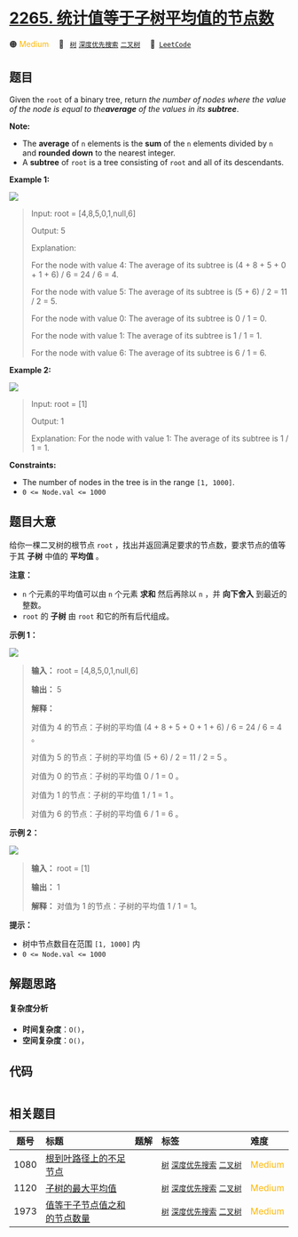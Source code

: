 # [2265. 统计值等于子树平均值的节点数](https://leetcode.com/problems/count-nodes-equal-to-average-of-subtree)

🟠 <font color=#ffb800>Medium</font>&emsp; 🔖&ensp; [`树`](/tag/tree.md) [`深度优先搜索`](/tag/depth-first-search.md) [`二叉树`](/tag/binary-tree.md)&emsp; 🔗&ensp;[`LeetCode`](https://leetcode.com/problems/count-nodes-equal-to-average-of-subtree)

## 题目

Given the `root` of a binary tree, return _the number of nodes where the value
of the node is equal to the**average** of the values in its **subtree**_.

**Note:**

  * The **average** of `n` elements is the **sum** of the `n` elements divided by `n` and **rounded down** to the nearest integer.
  * A **subtree** of `root` is a tree consisting of `root` and all of its descendants.



**Example 1:**

![](https://assets.leetcode.com/uploads/2022/03/15/image-20220315203925-1.png)

> Input: root = [4,8,5,0,1,null,6]
> 
> Output: 5
> 
> Explanation: 
> 
> For the node with value 4: The average of its subtree is (4 + 8 + 5 + 0 + 1 + 6) / 6 = 24 / 6 = 4.
> 
> For the node with value 5: The average of its subtree is (5 + 6) / 2 = 11 / 2 = 5.
> 
> For the node with value 0: The average of its subtree is 0 / 1 = 0.
> 
> For the node with value 1: The average of its subtree is 1 / 1 = 1.
> 
> For the node with value 6: The average of its subtree is 6 / 1 = 6.

**Example 2:**

![](https://assets.leetcode.com/uploads/2022/03/26/image-20220326133920-1.png)

> Input: root = [1]
> 
> Output: 1
> 
> Explanation: For the node with value 1: The average of its subtree is 1 / 1 = 1.

**Constraints:**

  * The number of nodes in the tree is in the range `[1, 1000]`.
  * `0 <= Node.val <= 1000`


## 题目大意

给你一棵二叉树的根节点 `root` ，找出并返回满足要求的节点数，要求节点的值等于其 **子树** 中值的 **平均值** 。

**注意：**

  * `n` 个元素的平均值可以由 `n` 个元素 **求和** 然后再除以 `n` ，并 **向下舍入** 到最近的整数。
  * `root` 的 **子树** 由 `root` 和它的所有后代组成。



**示例 1：**

![](https://assets.leetcode.com/uploads/2022/03/15/image-20220315203925-1.png)

> 
> 
> 
> 
> 
> **输入：** root = [4,8,5,0,1,null,6]
> 
> **输出：** 5
> 
> **解释：**
> 
> 对值为 4 的节点：子树的平均值 (4 + 8 + 5 + 0 + 1 + 6) / 6 = 24 / 6 = 4 。
> 
> 对值为 5 的节点：子树的平均值 (5 + 6) / 2 = 11 / 2 = 5 。
> 
> 对值为 0 的节点：子树的平均值 0 / 1 = 0 。
> 
> 对值为 1 的节点：子树的平均值 1 / 1 = 1 。
> 
> 对值为 6 的节点：子树的平均值 6 / 1 = 6 。
> 
> 

**示例 2：**

![](https://assets.leetcode.com/uploads/2022/03/26/image-20220326133920-1.png)

> 
> 
> 
> 
> 
> **输入：** root = [1]
> 
> **输出：** 1
> 
> **解释：** 对值为 1 的节点：子树的平均值 1 / 1 = 1。
> 
> 



**提示：**

  * 树中节点数目在范围 `[1, 1000]` 内
  * `0 <= Node.val <= 1000`


## 解题思路

#### 复杂度分析

- **时间复杂度**：`O()`，
- **空间复杂度**：`O()`，

## 代码

```javascript

```

## 相关题目

<!-- prettier-ignore -->
| 题号 | 标题 | 题解 | 标签 | 难度 |
| :------: | :------ | :------: | :------ | :------ |
| 1080 | [根到叶路径上的不足节点](https://leetcode.com/problems/insufficient-nodes-in-root-to-leaf-paths) |  |  [`树`](/tag/tree.md) [`深度优先搜索`](/tag/depth-first-search.md) [`二叉树`](/tag/binary-tree.md) | <font color=#ffb800>Medium</font> |
| 1120 | [子树的最大平均值](https://leetcode.com/problems/maximum-average-subtree) |  |  [`树`](/tag/tree.md) [`深度优先搜索`](/tag/depth-first-search.md) [`二叉树`](/tag/binary-tree.md) | <font color=#ffb800>Medium</font> |
| 1973 | [值等于子节点值之和的节点数量](https://leetcode.com/problems/count-nodes-equal-to-sum-of-descendants) |  |  [`树`](/tag/tree.md) [`深度优先搜索`](/tag/depth-first-search.md) [`二叉树`](/tag/binary-tree.md) | <font color=#ffb800>Medium</font> |

<style>
.blue {
    background-color: #096dd9;
    padding: 0.25rem 0.5rem;
    margin: 0;
    font-size: 0.85em;
    border-radius: 3px;
    color: white;
    font-weight: 500;
}
table th:first-of-type { width: 10%; }
table th:nth-of-type(2) { width: 35%; }
table th:nth-of-type(3) { width: 10%; }
table th:nth-of-type(4) { width: 35%; }
table th:nth-of-type(5) { width: 10%; }
</style>
